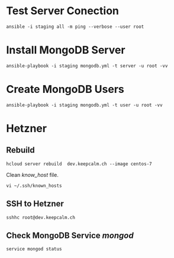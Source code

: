 Test Server Conection
==
```
ansible -i staging all -m ping --verbose --user root
```

Install MongoDB Server
======================
```
ansible-playbook -i staging mongodb.yml -t server -u root -vv
```


Create MongoDB Users
====================
```
ansible-playbook -i staging mongodb.yml -t user -u root -vv
```



Hetzner
==
Rebuild
--

```
hcloud server rebuild  dev.keepcalm.ch --image centos-7
```
Clean _know_host_ file.
```
vi ~/.ssh/known_hosts
```

SSH to Hetzner
--
```
sshhc root@dev.keepcalm.ch
```

Check MongoDB Service _mongod_
--
```
service mongod status
```
